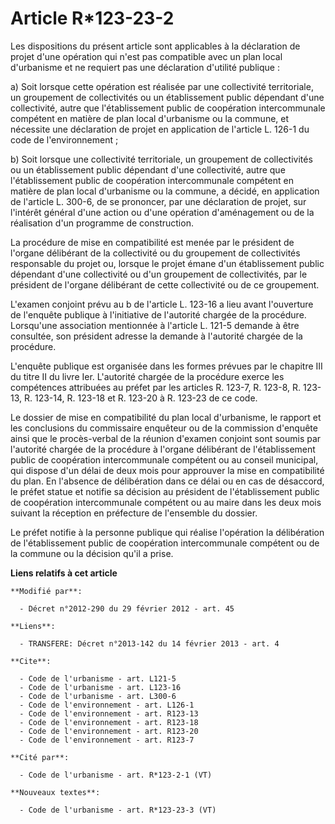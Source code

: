 # Article R*123-23-2

Les dispositions du présent article sont applicables à la déclaration de projet d'une opération qui n'est pas compatible avec
un plan local d'urbanisme et ne requiert pas une déclaration d'utilité publique : 

a) Soit lorsque cette opération est réalisée par une collectivité territoriale, un groupement de collectivités ou un
établissement public dépendant d'une collectivité, autre que l'établissement public de coopération intercommunale compétent
en matière de plan local d'urbanisme ou la commune, et nécessite une déclaration de projet en application de l'article L.
126-1 du code de l'environnement ; 

b) Soit lorsque une collectivité territoriale, un groupement de collectivités ou un établissement public dépendant d'une
collectivité, autre que l'établissement public de coopération intercommunale compétent en matière de plan local d'urbanisme
ou la commune, a décidé, en application de l'article L. 300-6, de se prononcer, par une déclaration de projet, sur l'intérêt
général d'une action ou d'une opération d'aménagement ou de la réalisation d'un programme de construction. 

La procédure de mise en compatibilité est menée par le président de l'organe délibérant de la collectivité ou du groupement
de collectivités responsable du projet ou, lorsque le projet émane d'un établissement public dépendant d'une collectivité ou
d'un groupement de collectivités, par le président de l'organe délibérant de cette collectivité ou de ce groupement.

L'examen conjoint prévu au b de l'article L. 123-16 a lieu avant l'ouverture de l'enquête publique à l'initiative de
l'autorité chargée de la procédure. Lorsqu'une association mentionnée à l'article L. 121-5 demande à être consultée, son
président adresse la demande à l'autorité chargée de la procédure.

L'enquête publique est organisée dans les formes prévues par le chapitre III du titre II du livre Ier. L'autorité chargée de
la procédure exerce les compétences attribuées au préfet par les articles R. 123-7, R. 123-8, R. 123-13, R. 123-14, R. 123-18
et R. 123-20 à R. 123-23 de ce code. 

Le dossier de mise en compatibilité du plan local d'urbanisme, le rapport et les conclusions du commissaire enquêteur ou de
la commission d'enquête ainsi que le procès-verbal de la réunion d'examen conjoint sont soumis par l'autorité chargée de la
procédure à l'organe délibérant de l'établissement public de coopération intercommunale compétent ou au conseil municipal,
qui dispose d'un délai de deux mois pour approuver la mise en compatibilité du plan. En l'absence de délibération dans ce
délai ou en cas de désaccord, le préfet statue et notifie sa décision au président de l'établissement public de coopération
intercommunale compétent ou au maire dans les deux mois suivant la réception en préfecture de l'ensemble du dossier. 

Le préfet notifie à la personne publique qui réalise l'opération la délibération de l'établissement public de coopération
intercommunale compétent ou de la commune ou la décision qu'il a prise.

**Liens relatifs à cet article**

	**Modifié par**:

	  - Décret n°2012-290 du 29 février 2012 - art. 45

	**Liens**:

	  - TRANSFERE: Décret n°2013-142 du 14 février 2013 - art. 4

	**Cite**:

	  - Code de l'urbanisme - art. L121-5
	  - Code de l'urbanisme - art. L123-16
	  - Code de l'urbanisme - art. L300-6
	  - Code de l'environnement - art. L126-1
	  - Code de l'environnement - art. R123-13
	  - Code de l'environnement - art. R123-18
	  - Code de l'environnement - art. R123-20
	  - Code de l'environnement - art. R123-7

	**Cité par**:

	  - Code de l'urbanisme - art. R*123-2-1 (VT)

	**Nouveaux textes**:

	  - Code de l'urbanisme - art. R*123-23-3 (VT)
